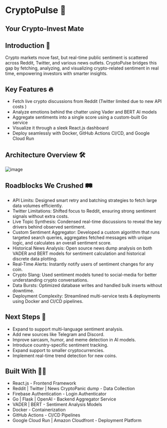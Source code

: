 # CryptoPulse 🚀
## Your Crypto-Invest Mate

## Introduction 🌟
Crypto markets move fast, but real-time public sentiment is scattered across Reddit, Twitter, and various news outlets.
CryptoPulse bridges this gap by fetching, analyzing, and visualizing crypto-related sentiment in real time, empowering investors with smarter insights.

## Key Features 🔥
- Fetch live crypto discussions from Reddit (Twitter limited due to new API costs )
- Analyze emotions behind the chatter using Vader and BERT AI models 
- Aggregate sentiments into a single score using a custom-built Go service
- Visualize it through a sleek React.js dashboard 
- Deploy seamlessly with Docker, GitHub Actions CI/CD, and Google Cloud Run 



## Architecture Overview 🛠
![image](https://github.com/user-attachments/assets/9b355d98-55f1-4b3e-b823-ec027d0ed6df)

## Roadblocks We Crushed 🛤
- API Limits: Designed smart retry and batching strategies to fetch large data volumes efficiently.
- Twitter Limitations: Shifted focus to Reddit, ensuring strong sentiment signals without extra costs.
- Live Topic Synthesis: Condensed real-time discussions to reveal the key drivers behind observed sentiment.
- Custom Sentiment Aggregator: Developed a custom algorithm that runs targeted search queries, aggregates fetched messages with unique logic, and calculates an overall sentiment score.
- Historical News Analysis: Open source news dump analysis on both VADER and BERT models for sentiment calculation and historical discrete data plotting.
-  Real-Time Alerts: Instantly notify users of sentiment changes for any coin.
- Crypto Slang: Used sentiment models tuned to social-media for better understanding crypto conversations.
- Data Bursts: Optimized database writes and handled bulk inserts without downtime.
- Deployment Complexity: Streamlined multi-service tests & deployments using Docker and CI/CD pipelines.


## Next Steps 💸
- Expand to support multi-language sentiment analysis.
- Add new sources like Telegram and Discord.
- Improve sarcasm, humor, and meme detection in AI models.
- Introduce country-specific sentiment tracking.
- Expand support to smaller cryptocurrencies.
- Implement real-time trend detection for new coins.

## Built With 🧑‍💻
- React.js - Frontend Framework
- Reddit | Twitter | News CryptoPanic dump - Data Collection
- Firebase Authentication - Login Authenticator 
- Go | Flask | OpenAI - Backend Aggregator Service
- VADER | BERT - Sentiment Analysis Models
- Docker - Containerization
- GitHub Actions - CI/CD Pipelines
- Google Cloud Run | Amazon Cloudfront - Deployment Platform





